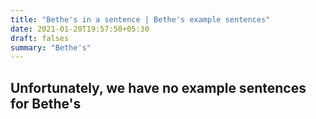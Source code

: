 ```yaml
---
title: "Bethe's in a sentence | Bethe's example sentences"
date: 2021-01-20T19:57:50+05:30
draft: falses
summary: "Bethe's"
---
```

## Unfortunately, we have no example sentences for Bethe's                 
